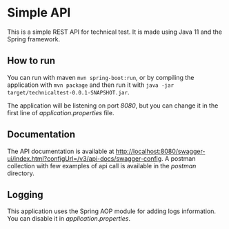 # Simple API

This is a simple REST API for technical test.
It is made using Java 11 and the Spring framework.

## How to run
You can run with maven `mvn spring-boot:run`, or by compiling the application with `mvn package` and then
run it with `java -jar target/technicaltest-0.0.1-SNAPSHOT.jar`.

The application will be listening on port *8080*, but you can change it in the first line of *application.properties* file.

## Documentation
The API documentation is available at [http://localhost:8080/swagger-ui/index.html?configUrl=/v3/api-docs/swagger-config](http://localhost:8080/swagger-ui/index.html?configUrl=/v3/api-docs/swagger-config).
A postman collection with few examples of api call is available in the *postman* directory.


## Logging
This application uses the Spring AOP module for adding logs information. You can disable it in *application.properties*.